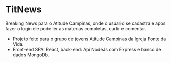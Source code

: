 # TitNews
Breaking News para o Atitude Campinas, onde o usuario se cadastra e apos fazer o login ele pode ler as materias completas, curtir e comentar. 
* Projeto feito para o grupo de jovens Atitude Campinas da Igreja Fonte da Vida. 
* Front-end SPA: React, back-end: Api NodeJs com Express e banco de dados MongoDb.
